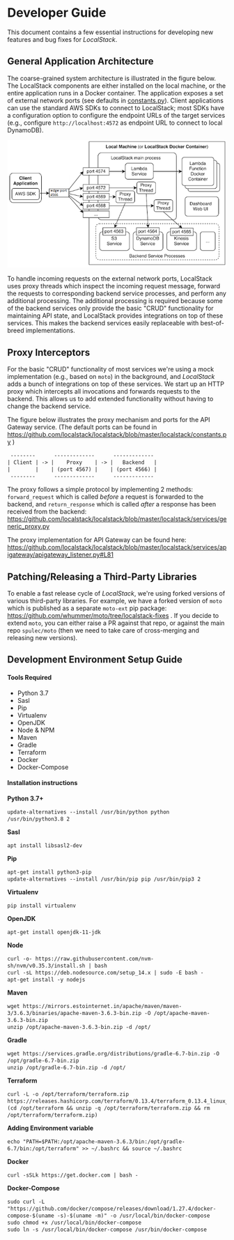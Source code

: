 # Developer Guide

This document contains a few essential instructions for developing new features and bug fixes for *LocalStack*.

## General Application Architecture

The coarse-grained system architecture is illustrated in the figure below. The LocalStack components are
either installed on the local machine, or the entire application runs in a Docker container. The application
exposes a set of external network ports (see defaults in
[constants.py](https://github.com/localstack/localstack/blob/master/localstack/constants.py)).
Client applications can use the standard AWS SDKs to connect to LocalStack; most SDKs have a configuration
option to configure the endpoint URLs of the target services (e.g., configure `http://localhost:4572`
as endpoint URL to connect to local DynamoDB).

![architecture](architecture.png)

To handle incoming requests on the external network ports, LocalStack uses proxy threads which inspect
the incoming request message, forward the requests to corresponding backend service processes, and
perform any additional processing. The additional processing is required because some of the backend
services only provide the basic "CRUD" functionality for maintaining API state, and LocalStack
provides integrations on top of these services. This makes the backend services easily replaceable
with best-of-breed implementations.


## Proxy Interceptors

For the basic "CRUD" functionality of most services we're using a mock implementation (e.g., based on `moto`) in the background, and *LocalStack* adds a bunch of integrations on top of these services. We start up an HTTP proxy which intercepts all invocations and forwards requests to the backend. This allows us to add extended functionality without having to change the backend service.

The figure below illustrates the proxy mechanism and ports for the API Gateway service. (The default ports can be found in https://github.com/localstack/localstack/blob/master/localstack/constants.py )

```
 --------      -------------      -------------
| Client | -> |    Proxy    | -> |   Backend   |
|        |    | (port 4567) |    | (port 4566) |
 --------      -------------      -------------
```

The proxy follows a simple protocol by implementing 2 methods: `forward_request` which is called *before* a request is forwarded to the backend, and `return_response` which is called *after* a response has been received from the backend: https://github.com/localstack/localstack/blob/master/localstack/services/generic_proxy.py

The proxy implementation for API Gateway can be found here: https://github.com/localstack/localstack/blob/master/localstack/services/apigateway/apigateway_listener.py#L81

## Patching/Releasing a Third-Party Libraries

To enable a fast release cycle of *LocalStack*, we're using forked versions of various third-party libraries. For example, we have a forked version of `moto` which is published as a separate `moto-ext` pip package: https://github.com/whummer/moto/tree/localstack-fixes . If you decide to extend `moto`, you can either raise a PR against that repo, or against the main repo `spulec/moto` (then we need to take care of cross-merging and releasing new versions).

## Development Environment Setup Guide

#### Tools Required

* Python 3.7
* Sasl
* Pip
* Virtualenv
* OpenJDK
* Node & NPM
* Maven
* Gradle
* Terraform
* Docker
* Docker-Compose


#### Installation instructions

__Python 3.7+__

    update-alternatives --install /usr/bin/python python /usr/bin/python3.8 2

__Sasl__

    apt install libsasl2-dev

__Pip__

    apt-get install python3-pip
    update-alternatives --install /usr/bin/pip pip /usr/bin/pip3 2

__Virtualenv__

    pip install virtualenv

__OpenJDK__

    apt-get install openjdk-11-jdk

__Node__

    curl -o- https://raw.githubusercontent.com/nvm-sh/nvm/v0.35.3/install.sh | bash
    curl -sL https://deb.nodesource.com/setup_14.x | sudo -E bash -
    apt-get install -y nodejs

__Maven__

    wget https://mirrors.estointernet.in/apache/maven/maven-3/3.6.3/binaries/apache-maven-3.6.3-bin.zip -O /opt/apache-maven-3.6.3-bin.zip
    unzip /opt/apache-maven-3.6.3-bin.zip -d /opt/

__Gradle__

    wget https://services.gradle.org/distributions/gradle-6.7-bin.zip -O /opt/gradle-6.7-bin.zip
    unzip /opt/gradle-6.7-bin.zip -d /opt/

__Terraform__

    curl -L -o /opt/terraform/terraform.zip https://releases.hashicorp.com/terraform/0.13.4/terraform_0.13.4_linux_amd64.zip
    (cd /opt/terraform && unzip -q /opt/terraform/terraform.zip && rm /opt/terraform/terraform.zip)

__Adding Environment variable__

    echo "PATH=$PATH:/opt/apache-maven-3.6.3/bin:/opt/gradle-6.7/bin:/opt/terraform" >> ~/.bashrc && source ~/.bashrc

__Docker__

    curl -sSLk https://get.docker.com | bash -

__Docker-Compose__

    sudo curl -L "https://github.com/docker/compose/releases/download/1.27.4/docker-compose-$(uname -s)-$(uname -m)" -o /usr/local/bin/docker-compose
    sudo chmod +x /usr/local/bin/docker-compose
    sudo ln -s /usr/local/bin/docker-compose /usr/bin/docker-compose
